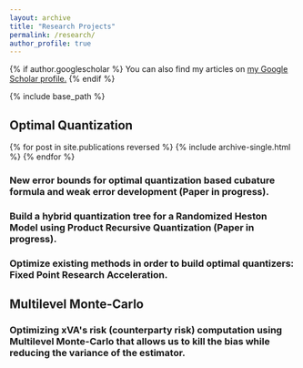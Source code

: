 ```yaml
---
layout: archive
title: "Research Projects"
permalink: /research/
author_profile: true
---
```


{% if author.googlescholar %}
  You can also find my articles on <u><a href="{{author.googlescholar}}">my Google Scholar profile</a>.</u>
{% endif %}

{% include base_path %}

## Optimal Quantization


{% for post in site.publications reversed %}
  {% include archive-single.html %}
{% endfor %}

### New error bounds for optimal quantization based cubature formula and weak error development (Paper in progress).
### Build a hybrid quantization tree for a Randomized Heston Model using Product Recursive Quantization (Paper in progress).
### Optimize existing methods in order to build optimal quantizers: Fixed Point Research Acceleration.

## Multilevel Monte-Carlo

### Optimizing xVA's risk (counterparty risk) computation using Multilevel Monte-Carlo that allows us to kill the bias while reducing the variance of the estimator.  



